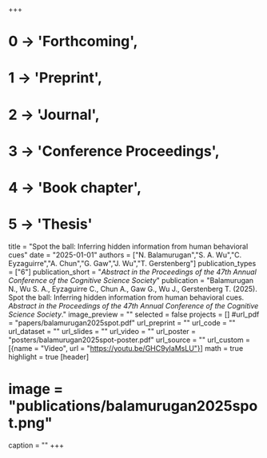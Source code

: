 +++
# 0 -> 'Forthcoming',
# 1 -> 'Preprint',
# 2 -> 'Journal',
# 3 -> 'Conference Proceedings',
# 4 -> 'Book chapter',
# 5 -> 'Thesis'

title = "Spot the ball: Inferring hidden information from human behavioral cues"
date = "2025-01-01"
authors = ["N. Balamurugan","S. A. Wu","C. Eyzaguirre","A. Chun","G. Gaw","J. Wu","T. Gerstenberg"]
publication_types = ["6"]
publication_short = "_Abstract in the Proceedings of the 47th Annual Conference of the Cognitive Science Society_"
publication = "Balamurugan N., Wu S. A., Eyzaguirre C., Chun A., Gaw G., Wu J., Gerstenberg T. (2025). Spot the ball: Inferring hidden information from human behavioral cues. _Abstract in the Proceedings of the 47th Annual Conference of the Cognitive Science Society_."
image_preview = ""
selected = false
projects = []
#url_pdf = "papers/balamurugan2025spot.pdf"
url_preprint = ""
url_code = ""
url_dataset = ""
url_slides = ""
url_video = ""
url_poster = "posters/balamurugan2025spot-poster.pdf"
url_source = ""
url_custom = [{name = "Video", url = "https://youtu.be/GHC9yIaMsLU"}]
math = true
highlight = true
[header]
# image = "publications/balamurugan2025spot.png"
caption = ""
+++